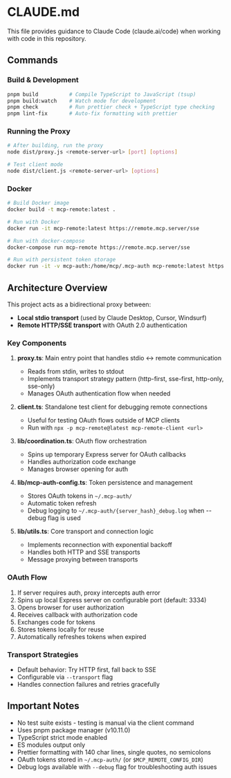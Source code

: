 # CLAUDE.md

This file provides guidance to Claude Code (claude.ai/code) when working with code in this repository.

## Commands

### Build & Development
```bash
pnpm build          # Compile TypeScript to JavaScript (tsup)
pnpm build:watch    # Watch mode for development
pnpm check          # Run prettier check + TypeScript type checking
pnpm lint-fix       # Auto-fix formatting with prettier
```

### Running the Proxy
```bash
# After building, run the proxy
node dist/proxy.js <remote-server-url> [port] [options]

# Test client mode
node dist/client.js <remote-server-url> [options]
```

### Docker
```bash
# Build Docker image
docker build -t mcp-remote:latest .

# Run with Docker
docker run -it mcp-remote:latest https://remote.mcp.server/sse

# Run with docker-compose
docker-compose run mcp-remote https://remote.mcp.server/sse

# Run with persistent token storage
docker run -it -v mcp-auth:/home/mcp/.mcp-auth mcp-remote:latest https://remote.mcp.server/sse
```

## Architecture Overview

This project acts as a bidirectional proxy between:
- **Local stdio transport** (used by Claude Desktop, Cursor, Windsurf)
- **Remote HTTP/SSE transport** with OAuth 2.0 authentication

### Key Components

1. **proxy.ts**: Main entry point that handles stdio ↔ remote communication
   - Reads from stdin, writes to stdout
   - Implements transport strategy pattern (http-first, sse-first, http-only, sse-only)
   - Manages OAuth authentication flow when needed

2. **client.ts**: Standalone test client for debugging remote connections
   - Useful for testing OAuth flows outside of MCP clients
   - Run with `npx -p mcp-remote@latest mcp-remote-client <url>`

3. **lib/coordination.ts**: OAuth flow orchestration
   - Spins up temporary Express server for OAuth callbacks
   - Handles authorization code exchange
   - Manages browser opening for auth

4. **lib/mcp-auth-config.ts**: Token persistence and management
   - Stores OAuth tokens in `~/.mcp-auth/`
   - Automatic token refresh
   - Debug logging to `~/.mcp-auth/{server_hash}_debug.log` when --debug flag is used

5. **lib/utils.ts**: Core transport and connection logic
   - Implements reconnection with exponential backoff
   - Handles both HTTP and SSE transports
   - Message proxying between transports

### OAuth Flow
1. If server requires auth, proxy intercepts auth error
2. Spins up local Express server on configurable port (default: 3334)
3. Opens browser for user authorization
4. Receives callback with authorization code
5. Exchanges code for tokens
6. Stores tokens locally for reuse
7. Automatically refreshes tokens when expired

### Transport Strategies
- Default behavior: Try HTTP first, fall back to SSE
- Configurable via `--transport` flag
- Handles connection failures and retries gracefully

## Important Notes

- No test suite exists - testing is manual via the client command
- Uses pnpm package manager (v10.11.0)
- TypeScript strict mode enabled
- ES modules output only
- Prettier formatting with 140 char lines, single quotes, no semicolons
- OAuth tokens stored in `~/.mcp-auth/` (or `$MCP_REMOTE_CONFIG_DIR`)
- Debug logs available with `--debug` flag for troubleshooting auth issues